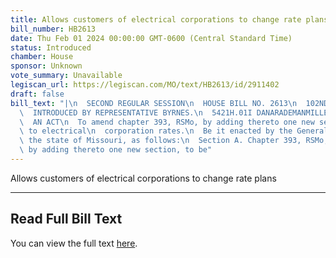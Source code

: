 ```yaml
---
title: Allows customers of electrical corporations to change rate plans
bill_number: HB2613
date: Thu Feb 01 2024 00:00:00 GMT-0600 (Central Standard Time)
status: Introduced
chamber: House
sponsor: Unknown
vote_summary: Unavailable
legiscan_url: https://legiscan.com/MO/text/HB2613/id/2911402
draft: false
bill_text: "|\n  SECOND REGULAR SESSION\n  HOUSE BILL NO. 2613\n  102ND GENERAL ASSEMBLY\n\
  \  INTRODUCED BY REPRESENTATIVE BYRNES.\n  5421H.01I DANARADEMANMILLER,ChiefClerk\n\
  \  AN ACT\n  To amend chapter 393, RSMo, by adding thereto one new section relating\
  \ to electrical\n  corporation rates.\n  Be it enacted by the General Assembly of\
  \ the state of Missouri, as follows:\n  Section A. Chapter 393, RSMo, is amended\
  \ by adding thereto one new section, to be"
---
```

Allows customers of electrical corporations to change rate plans

---

## Read Full Bill Text

You can view the full text [here](https://legiscan.com/MO/text/HB2613/id/2911402).
